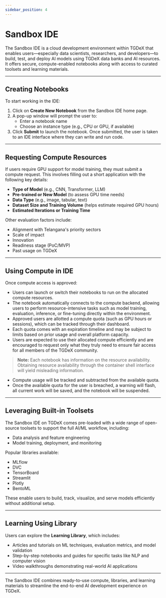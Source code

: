 ```yaml
---
sidebar_position: 4
---
```


# Sandbox IDE

The Sandbox IDE is a cloud development environment within TGDeX that enables users—especially data scientists, researchers, and developers—to build, test, and deploy AI models using TGDeX data banks and AI resources. It offers secure, compute-enabled notebooks along with access to curated toolsets and learning materials.

---

## Creating Notebooks

To start working in the IDE:
1. Click on **Create New Notebook** from the Sandbox IDE home page.
2. A pop-up window will prompt the user to:
   - Enter a notebook name
   - Choose an instance type (e.g., CPU or GPU, if available)
3. Click **Submit** to launch the notebook. Once submitted, the user is taken to an IDE interface where they can write and run code.

<!-- ![Create New Notebook](./img/sandbox_create_notebook.png) -->

---

## Requesting Compute Resources

If users require GPU support for model training, they must submit a compute request. This involves filling out a short application with the following key details:
- **Type of Model** (e.g., CNN, Transformer, LLM)
- **Pre-trained or New Model** (to assess GPU time needs)
- **Data Type** (e.g., image, tabular, text)
- **Dataset Size and Training Volume** (helps estimate required GPU hours)
- **Estimated Iterations or Training Time**

Other evaluation factors include:
- Alignment with Telangana's priority sectors
- Scale of impact
- Innovation
- Readiness stage (PoC/MVP)
- Past usage on TGDeX

---

## Using Compute in IDE

Once compute access is approved:
- Users can launch or switch their notebooks to run on the allocated compute resources.
- The notebook automatically connects to the compute backend, allowing users to perform resource-intensive tasks such as model training, evaluation, inference, or fine-tuning directly within the environment.
- Approved users are allotted a compute quota (such as GPU hours or sessions), which can be tracked through their dashboard.
- Each quota comes with an expiration timeline and may be subject to limits based on prior usage and overall platform capacity.
- Users are expected to use their allocated compute efficiently and are encouraged to request only what they truly need to ensure fair access for all members of the TGDeX community.

> **Note:** Each notebook has information on the resource availability. Obtaining resource availability through the container shell interface will yield misleading information.

- Compute usage will be tracked and subtracted from the available quota.
- Once the available quota for the user is breached, a warning will flash, all current work will be saved, and the notebook will be suspended.

<!-- ![Compute Quota Warning](./img/sandbox_compute_quota.png) -->

---

## Leveraging Built-in Toolsets

The Sandbox IDE on TGDeX comes pre-loaded with a wide range of open-source toolsets to support the full AI/ML workflow, including:
- Data analysis and feature engineering
- Model training, deployment, and monitoring

Popular libraries available:
- MLflow
- DVC
- TensorBoard
- Streamlit
- Plotly
- BentoML

These enable users to build, track, visualize, and serve models efficiently without additional setup.

---

## Learning Using Library

Users can explore the **Learning Library**, which includes:
- Articles and tutorials on ML techniques, evaluation metrics, and model validation
- Step-by-step notebooks and guides for specific tasks like NLP and computer vision
- Video walkthroughs demonstrating real-world AI applications

<!-- ![Learning Library](./img/sandbox_learning_library.png) -->

---

The Sandbox IDE combines ready-to-use compute, libraries, and learning materials to streamline the end-to-end AI development experience on TGDeX.
